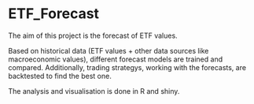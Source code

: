 # ETF_Forecast

The aim of this project is the forecast of ETF values.

Based on historical data (ETF values + other data sources like macroeconomic values), different forecast models are trained and compared. Additionally, trading strategys, working with the forecasts, are backtested to find the best one.

The analysis and visualisation is done in R and shiny.
